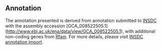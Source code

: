 
Annotation
----------

The annotation presented is derived from annotation submitted to
[INSDC](http://www.insdc.org) with the assembly accession [GCA\_008522505.1]
(http://www.ebi.ac.uk/ena/data/view/GCA_008522505.1),
with additional non-coding genes from
[Rfam](http://rfam.xfam.org/). For more details, please visit [INSDC
annotation import](http://ensemblgenomes.org/info/data/insdc_annotation).
